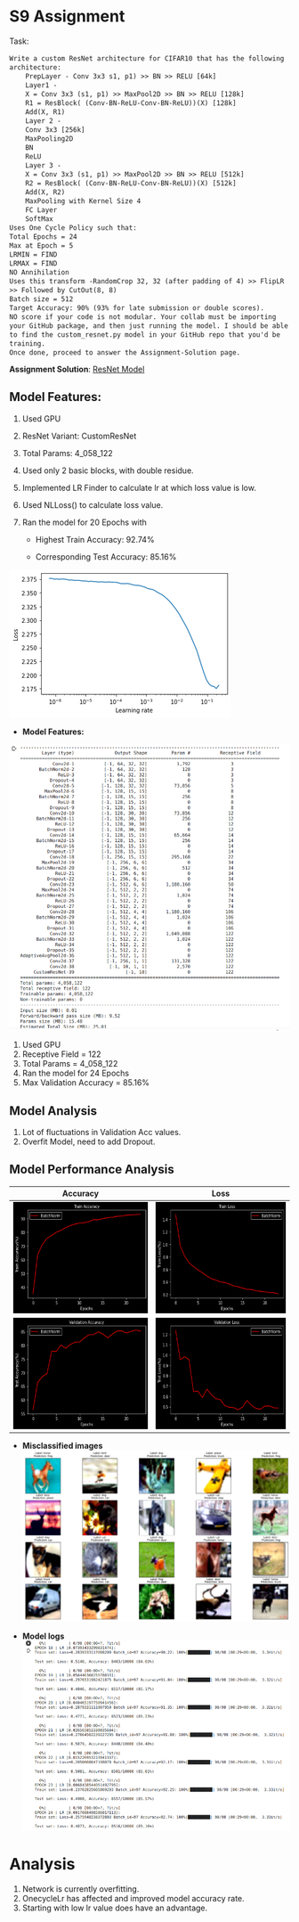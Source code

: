 # S9 Assignment

Task: 

    Write a custom ResNet architecture for CIFAR10 that has the following architecture:
        PrepLayer - Conv 3x3 s1, p1) >> BN >> RELU [64k]
        Layer1 -
        X = Conv 3x3 (s1, p1) >> MaxPool2D >> BN >> RELU [128k]
        R1 = ResBlock( (Conv-BN-ReLU-Conv-BN-ReLU))(X) [128k] 
        Add(X, R1)
        Layer 2 -
        Conv 3x3 [256k]
        MaxPooling2D
        BN
        ReLU
        Layer 3 -
        X = Conv 3x3 (s1, p1) >> MaxPool2D >> BN >> RELU [512k]
        R2 = ResBlock( (Conv-BN-ReLU-Conv-BN-ReLU))(X) [512k]
        Add(X, R2)
        MaxPooling with Kernel Size 4
        FC Layer 
        SoftMax
    Uses One Cycle Policy such that:
    Total Epochs = 24
    Max at Epoch = 5
    LRMIN = FIND
    LRMAX = FIND
    NO Annihilation
    Uses this transform -RandomCrop 32, 32 (after padding of 4) >> FlipLR >> Followed by CutOut(8, 8)
    Batch size = 512
    Target Accuracy: 90% (93% for late submission or double scores). 
    NO score if your code is not modular. Your collab must be importing your GitHub package, and then just running the model. I should be able to find the custom_resnet.py model in your GitHub repo that you'd be training. 
    Once done, proceed to answer the Assignment-Solution page. 


**Assignment Solution**: [ResNet Model](https://github.com/Gilf641/EVA-6/blob/master/Assignments/S8/S8_Assignment.ipynb)

## **Model Features:**

1. Used GPU
2. ResNet Variant: CustomResNet
3. Total Params: 4_058_122
4. Used only 2 basic blocks, with double residue.
5. Implemented LR Finder to calculate lr at which loss value is low.
5. Used NLLoss() to calculate loss value.
7. Ran the model for 20 Epochs with 

    * Highest Train Accuracy: 92.74% 

    * Corresponding Test Accuracy: 85.16% 


![LR Finder](assets/lr_finder.png)
  
        
* **Model Features:**

![](assets/model_summary.png)

1. Used GPU
2. Receptive Field = 122
3. Total Params = 4_058_122
4. Ran the model for 24 Epochs
5. Max Validation Accuracy = 85.16%



## **Model Analysis**
1. Lot of fluctuations in Validation Acc values. 
2. Overfit Model, need to add Dropout.



## Model Performance Analysis



|Accuracy| Loss|
|-------------------------|-------------------------|
|<img width ="300" src="assets/trainacc.png" height="200">|<img width = "300" src="assets/trainloss.png" height="200">|
|<img width ="300" src="assets/testacc.png" height="200">|<img width = "300" src="assets/testloss.png" height="200">|



* **Misclassified images**
![](assets/misclassified.png)



* **Model logs**
![](assets/model_logs.png)

# Analysis

1. Network is currently overfitting.
2. OnecycleLr has affected and improved model accuracy rate.
3. Starting with low lr value does have an advantage.

